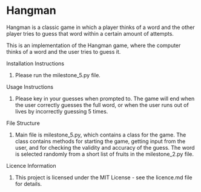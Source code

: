 # Hangman
Hangman is a classic game in which a player thinks of a word and the other player tries to guess that word within a certain amount of attempts.

This is an implementation of the Hangman game, where the computer thinks of a word and the user tries to guess it. 

Installation Instructions
1. Please run the milestone_5.py file.

Usage Instructions
1. Please key in your guesses when prompted to. The game will end when the user correctly guesses the full word, or when the user runs out of lives
by incorrectly guessing 5 times.

File Structure
1. Main file is milestone_5.py, which contains a class for the game. The class contains methods for starting the game, getting input from the user,
and for checking the validity and accuracy of the guess. The word is selected randomly from a short list of fruits in the milestone_2.py file. 

Licence Information
1. This project is licensed under the MIT License - see the licence.md file for details.
